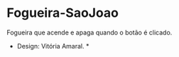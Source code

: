 # Fogueira-SaoJoao
Fogueira que acende e apaga quando o botão é clicado.

* Design: Vitória Amaral. *
